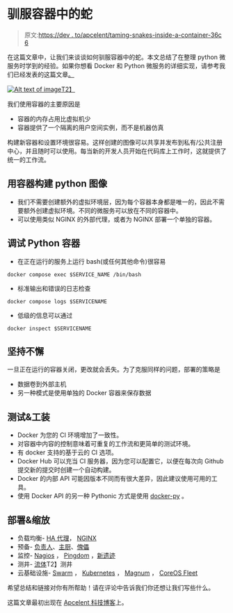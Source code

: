 # 驯服容器中的蛇

> 原文:[https://dev . to/apcelent/taming-snakes-inside-a-container-36c 6](https://dev.to/apcelent/taming-snakes-inside-a-container-36c6)

在这篇文章中，让我们来谈谈如何驯服容器中的蛇。本文总结了在整理 python 微服务时学到的经验。如果你想看 Docker 和 Python 微服务的详细实现，请参考我们已经发表的这篇文章[。](https://blog.apcelent.com/setup-microservices-architecture-in-python-with-zeromq-docker.html)

[![Alt text of image](../Images/7d2d92cc33c98b37780a0866252e3e92.png)T2】](https://res.cloudinary.com/practicaldev/image/fetch/s--m51xxHgk--/c_limit%2Cf_auto%2Cfl_progressive%2Cq_auto%2Cw_880/https://blog.apcelent.com/images/python-docker-container-apcelent.png)

我们使用容器的主要原因是

*   容器的内存占用比虚拟机少
*   容器提供了一个隔离的用户空间实例，而不是机器仿真

构建新容器和设置环境很容易。这样创建的图像可以共享并发布到私有/公共注册中心，并且随时可以使用。每当新的开发人员开始在代码库上工作时，这就提供了统一的工作流。

## [](#building-python-images-with-a-container)用容器构建 python 图像

*   我们不需要创建额外的虚拟环境层，因为每个容器本身都是唯一的，因此不需要额外创建虚拟环境。不同的微服务可以放在不同的容器中。
*   可以使用类似 NGINX 的外部代理，或者为 NGINX 部署一个单独的容器。

## [](#debugging-python-containers)调试 Python 容器

*   在正在运行的服务上运行 bash(或任何其他命令)很容易

 `docker compose exec $SERVICE_NAME /bin/bash` 

*   标准输出和错误的日志检查

 `docker compose logs $SERVICENAME` 

*   低级的信息可以通过

 `docker inspect $SERVICENAME` 

## [](#persistence)坚持不懈

一旦正在运行的容器关闭，更改就会丢失。为了克服同样的问题，部署的策略是

*   数据卷到外部主机
*   另一种模式是使用单独的 Docker 容器来保存数据

## [](#testing-amp-tooling)测试&工装

*   Docker 为您的 CI 环境增加了一致性。
*   对容器中内容的控制意味着可重复的工作流和更简单的测试环境。
*   有 docker 支持的基于云的 CI 选项。
*   Docker Hub 可以充当 CI 服务器，因为您可以配置它，以便在每次向 Github 提交新的提交时创建一个自动构建。
*   Docker 的内部 API 可能因版本不同而有很大差异，因此建议使用可用的工具。
*   使用 Docker API 的另一种 Pythonic 方式是使用 [docker-py](https://github.com/docker/docker-py) 。

## [](#deployment-amp-scaling)部署&缩放

*   负载均衡- [HA 代理](http://www.haproxy.org/)， [NGINX](https://www.nginx.com/)
*   预备- [负责人](https://www.ansible.com/)、[主厨](https://www.chef.io/chef/)、[傀儡](https://puppet.com/)
*   监控- [Nagios](https://www.nagios.org/) ， [Pingdom](https://www.pingdom.com/) ，[新遗迹](https://newrelic.com/)
*   测井- [流体](https://www.fluentd.org/guides/recipes/docker-logging)T2】测井
*   云基础设施- [Swarm](https://www.docker.com/products/docker-swarm) ， [Kubernetes](https://kubernetes.io/) ， [Magnum](https://docs.openstack.org/magnum/latest/) ， [CoreOS Fleet](https://github.com/coreos/fleet)

希望总结和链接对你有所帮助！请在评论中告诉我们你还想让我们写些什么。

这篇文章最初出现在 [Apcelent 科技博客](https://blog.apcelent.com/taming-snakes-inside-container.html)上。